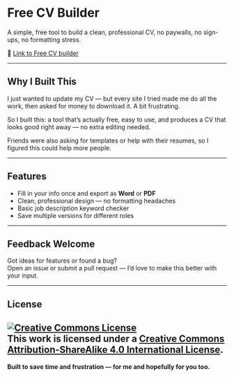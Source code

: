 # Free CV Builder

A simple, free tool to build a clean, professional CV, no paywalls, no sign-ups, no formatting stress.

🔗 [Link to Free CV builder ](https://github.com/meronmkifle/free-cv-builder/tree/main)

---

## Why I Built This

I just wanted to update my CV — but every site I tried made me do all the work, then asked for money to download it. A bit frustrating.

So I built this: a tool that’s actually free, easy to use, and produces a CV that looks good right away — no extra editing needed.

Friends were also asking for templates or help with their resumes, so I figured this could help more people.

---

## Features

- Fill in your info once and export as **Word** or **PDF**
- Clean, professional design — no formatting headaches
- Basic job description keyword checker
- Save multiple versions for different roles

---

## Feedback Welcome

Got ideas for features or found a bug?  
Open an issue or submit a pull request — I’d love to make this better with your input.

---

## License
<a rel="license" href="http://creativecommons.org/licenses/by-sa/4.0/"><img alt="Creative Commons License" style="border-width:0" src="https://i.creativecommons.org/l/by-sa/4.0/88x31.png" /></a><br />This work is licensed under a <a rel="license" href="http://creativecommons.org/licenses/by-sa/4.0/">Creative Commons Attribution-ShareAlike 4.0 International License</a>.
---

**Built to save time and frustration — for me and hopefully for you too.**

